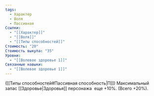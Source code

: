 ```yaml
---
tags:
  - Характер
  - Воля
  - Пассивная
Ссылки:
  - "[[Характер]]"
  - "[[Воля]]"
  - "[[Типы способностей]]"
Стоимость: "20"
Стоимость выкупа: "35"
Уровни:
  - "[[Волевое здоровье 1]]"
Связанные навыки:
  - "[[Волевое здоровье 1]]"
---
```

([[Типы способностей#Пассивная способность|П]]) Максимальный запас [[Здоровье|Здоровья]] персонажа  еще +10%. (Всего +20%).